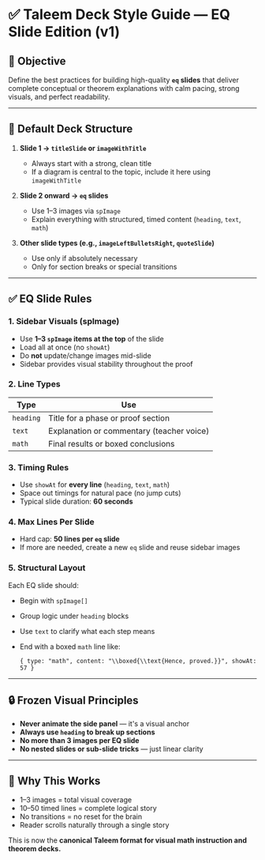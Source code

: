 # ✅ Taleem Deck Style Guide — EQ Slide Edition (v1)

## 🎯 Objective

Define the best practices for building high-quality **`eq` slides** that deliver complete conceptual or theorem explanations with calm pacing, strong visuals, and perfect readability.

---

## 🧱 Default Deck Structure

1. **Slide 1 → `titleSlide` or `imageWithTitle`**

   * Always start with a strong, clean title
   * If a diagram is central to the topic, include it here using `imageWithTitle`

2. **Slide 2 onward → `eq` slides**

   * Use 1–3 images via `spImage`
   * Explain everything with structured, timed content (`heading`, `text`, `math`)

3. **Other slide types (e.g., `imageLeftBulletsRight`, `quoteSlide`)**

   * Use only if absolutely necessary
   * Only for section breaks or special transitions

---

## ✅ EQ Slide Rules

### 1. Sidebar Visuals (spImage)

* Use **1–3 `spImage` items at the top** of the slide
* Load all at once (no `showAt`)
* Do **not** update/change images mid-slide
* Sidebar provides visual stability throughout the proof

### 2. Line Types

| Type      | Use                                       |
| --------- | ----------------------------------------- |
| `heading` | Title for a phase or proof section        |
| `text`    | Explanation or commentary (teacher voice) |
| `math`    | Final results or boxed conclusions        |

### 3. Timing Rules

* Use `showAt` for **every line** (`heading`, `text`, `math`)
* Space out timings for natural pace (no jump cuts)
* Typical slide duration: **60 seconds**

### 4. Max Lines Per Slide

* Hard cap: **50 lines per `eq` slide**
* If more are needed, create a new `eq` slide and reuse sidebar images

### 5. Structural Layout

Each EQ slide should:

* Begin with `spImage[]`
* Group logic under `heading` blocks
* Use `text` to clarify what each step means
* End with a boxed `math` line like:

  ```
  { type: "math", content: "\\boxed{\\text{Hence, proved.}}", showAt: 57 }
  ```

---

## 🔒 Frozen Visual Principles

* **Never animate the side panel** — it's a visual anchor
* **Always use `heading` to break up sections**
* **No more than 3 images per EQ slide**
* **No nested slides or sub-slide tricks** — just linear clarity

---

## 🧠 Why This Works

* 1–3 images = total visual coverage
* 10–50 timed lines = complete logical story
* No transitions = no reset for the brain
* Reader scrolls naturally through a single story

This is now the **canonical Taleem format for visual math instruction and theorem decks.**
